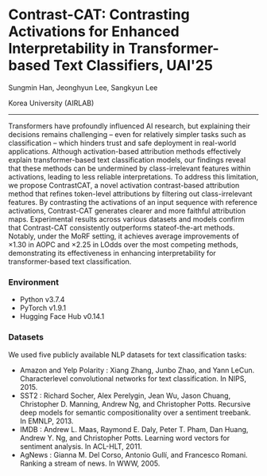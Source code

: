 # Contrast-CAT: Contrasting Activations for Enhanced Interpretability in Transformer-based Text Classifiers, UAI'25
Sungmin Han, Jeonghyun Lee, Sangkyun Lee

Korea University (AIRLAB)

----

Transformers have profoundly influenced AI research, but explaining their decisions remains challenging – even for relatively simpler tasks such as classification – which hinders trust and safe deployment in real-world applications. Although activation-based attribution methods effectively explain transformer-based text classification models, our findings reveal that these methods can be undermined by class-irrelevant features within activations, leading to less reliable interpretations.
To address this limitation, we propose ContrastCAT, a novel activation contrast-based attribution method that refines token-level attributions by filtering out class-irrelevant features. By contrasting the activations of an input sequence with reference activations, Contrast-CAT generates clearer and more faithful attribution maps. 
Experimental results across various datasets and models confirm that Contrast-CAT consistently outperforms stateof-the-art methods. Notably, under the MoRF setting, it achieves average improvements of ×1.30 in AOPC and ×2.25 in LOdds over the most competing methods, demonstrating its effectiveness in enhancing interpretability for transformer-based text classification.


### Environment
  * Python v3.7.4
  * PyTorch v1.9.1
  * Hugging Face Hub v0.14.1


### Datasets
We used five publicly available NLP datasets for text classification tasks:
  * Amazon and Yelp Polarity : Xiang Zhang, Junbo Zhao, and Yann LeCun. Characterlevel convolutional networks for text classification. In NIPS, 2015.
  * SST2 : Richard Socher, Alex Perelygin, Jean Wu, Jason Chuang, Christopher D. Manning, Andrew Ng, and Christopher Potts. Recursive deep models for semantic compositionality over a sentiment treebank. In EMNLP, 2013.
  * IMDB : Andrew L. Maas, Raymond E. Daly, Peter T. Pham, Dan Huang, Andrew Y. Ng, and Christopher Potts. Learning word vectors for sentiment analysis. In ACL-HLT, 2011.
  * AgNews : Gianna M. Del Corso, Antonio Gullí, and Francesco Romani. Ranking a stream of news. In WWW, 2005.
